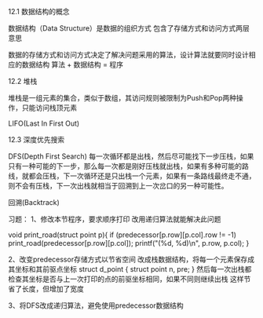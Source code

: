 12.1 数据结构的概念

数据结构（Data Structure）是数据的组织方式
包含了存储方式和访问方式两层意思

数据的存储方式和访问方式决定了解决问题采用的算法，设计算法就要同时设计相应的数据结构
算法 + 数据结构 = 程序

12.2 堆栈

堆栈是一组元素的集合，类似于数组，其访问规则被限制为Push和Pop两种操作，只能访问栈顶元素

LIFO(Last In First Out)

12.3 深度优先搜索

DFS(Depth First Search)
每一次循环都是出栈，然后尽可能找下一步压栈，如果只有一种可能的下一步，那么每一次都是刚好压栈就出栈，如果有多种可能的路线，就都会压栈，下一次循环还是只出栈一个元素，如果有一条路线最终走不通，则不会有压栈，下一次出栈就相当于回溯到上一次岔口的另一种可能性。

回溯(Backtrack)

习题：
1、修改本节程序，要求顺序打印
改用递归算法就能解决此问题

void print_road(struct point p){
    if (predecessor[p.row][p.col].row != -1)
        print_road(predecessor[p.row][p.col]);
    printf("(%d, %d)\n", p.row, p.col);
}

2、改变predecessor存储方式以节省空间
改成栈数据结构，将每一个元素保存成其坐标和其前驱点坐标
struct d_point {
    struct point n, pre;
}
然后每一次出栈都检查其坐标是否与上一次打印的点的前驱坐标相同，如果不同则继续出栈
这样节省了长度，但增加了宽度

3、将DFS改成递归算法，避免使用predecessor数据结构
